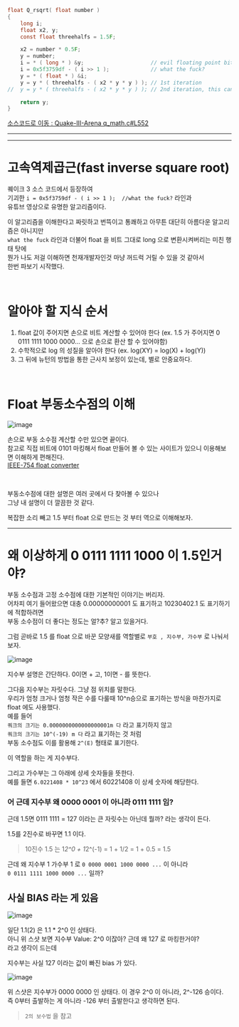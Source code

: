 ```C
float Q_rsqrt( float number )
{
	long i;
	float x2, y;
	const float threehalfs = 1.5F;

	x2 = number * 0.5F;
	y = number;
	i = * ( long * ) &y;                     // evil floating point bit level hacking
	i = 0x5f3759df - ( i >> 1 );             // what the fuck?
	y = * ( float * ) &i;
	y = y * ( threehalfs - ( x2 * y * y ) ); // 1st iteration
//	y = y * ( threehalfs - ( x2 * y * y ) ); // 2nd iteration, this can be removed

	return y;
}
```
[소스코드로 이동 : Quake-III-Arena q_math.c#L552](https://github.com/id-Software/Quake-III-Arena/blob/master/code/game/q_math.c#L552)  

---

---

# 고속역제곱근(fast inverse square root)    
  
퀘이크 3 소스 코드에서 등장하여  
기괴한 `i = 0x5f3759df - ( i >> 1 );  //what the fuck?` 라인과   
유튜브 영상으로 유명한 알고리즘이다.   

이 알고리즘을 이해한다고 짜릿하고 번뜩이고 통쾌하고 아무튼 대단히 아름다운 알고리즘은 아니지만   
`what the fuck` 라인과 더불어 float 을 비트 그대로 long 으로 변환시켜버리는 미친 행태 탓에   
뭔가 나도 저걸 이해하면 천재개발자인것 마냥 꺼드럭 거릴 수 있을 것 같아서   
한번 파보기 시작했다.   
  
<br>

# 알아야 할 지식 순서  
  
1. float 값이 주어지면 손으로 비트 계산할 수 있어야 한다  (ex. 1.5 가 주어지면 0 0111 1111 1000 0000... 으로 손으로 환산 할 수 있어야함)
2. 수학적으로 log 의 성질을 알아야 한다 (ex. log(XY) = log(X) + log(Y))
3. 그 뒤에 뉴턴의 방법을 통한 근사치 보정이 있는데, 별로 안중요하다.


<br>  

# Float 부동소수점의 이해  

![image](https://github.com/user-attachments/assets/1e09f5bb-a540-4c2c-b81a-8790eb4006c2)  
  
손으로 부동 소수점 계산할 수만 있으면 끝이다.  
참고로 직접 비트에 0101 마킹해서 float 만들어 볼 수 있는 사이트가 있으니 이용해보면 이해하게 편해진다.  
[IEEE-754 float converter](https://www.h-schmidt.net/FloatConverter/IEEE754.html)  

<br>  

부동소수점에 대한 설명은 여러 곳에서 다 찾아볼 수 있으나  
그냥 내 설명이 더 깔끔한 것 같다.  
  
복잡한 소리 빼고 1.5 부터 float 으로 만드는 것 부터 역으로 이해해보자.  

---

# 왜 이상하게 0 0111 1111 1000 이 1.5인거야?  
   
부동 소수점과 고정 소수점에 대한 기본적인 이야기는 버리자.    
어차피 여기 들어왔으면 대충 0.00000000001 도 표기하고 10230402.1 도 표기하기에 적합하려면   
부동 소수점이 더 좋다는 정도는 얼?추? 알고 있을거다.   

그럼 곧바로 1.5 를 float 으로 바꾼 모양새를 역할별로 `부호 , 지수부, 가수부` 로 나눠서 보자.  

![image](https://github.com/user-attachments/assets/0ad04815-facd-44d5-9682-431728dfe8de)  
  
지수부 설명은 간단하다. 0이면 + 고, 1이면 - 를 뜻한다.  

그다음 지수부는 자릿수다. 그냥 점 위치를 말한다.  
우리가 엄청 크거나 엄청 작은 수를 다룰때 10^n승으로 표기하는 방식을 마찬가지로 float 에도 사용했다.  
예를 들어  
`쿼크의 크기는 0.0000000000000000001m 다` 라고 표기하지 않고   
`쿼크의 크기는 10^(-19) m 다` 라고 표기하는 것 처럼    
부동 소수점도 이를 활용해 `2^(E)` 형태로 표기한다.  
  
이 역할을 하는 게 지수부다.  
  
그리고 가수부는 그 아래에 상세 숫자들을 뜻한다.  
예를 들면 `6.0221408 * 10^23` 에서 60221408 이 상세 숫자에 해당한다.   

### 어 근데 지수부 왜 0000 0001 이 아니라 0111 1111 임?  
  
근데 1.5면 0111 1111 = 127 이라는 큰 자릿수는 아닌데 뭘까? 라는 생각이 든다.  
  
1.5를 2진수로 바꾸면 1.1 이다. 
> 10진수 1.5 는
> 1*2^0 + 1*2^(-1) = 1 + 1/2 = 1 + 0.5 = 1.5
     
근데 왜 지수부 1 가수부 1 로 `0 0000 0001 1000 0000 ...` 이 아니라  
`0 0111 1111 1000 0000 ...` 일까?  
    

## 사실 BIAS 라는 게 있음  

![image](https://github.com/user-attachments/assets/4b093552-fe57-4c4c-a0e2-5b7753b927cd)  

일단 1.1(2) 은 1.1 * 2^0 인 상태다.  
아니 위 스샷 보면 지수부 Value: 2^0 이잖아? 근데 왜 127 로 마킹한거야?  
라고 생각이 드는데  
  
지수부는 사실 127 이라는 값이 빠진 bias 가 있다.    
  
![image](https://github.com/user-attachments/assets/2c591d24-1930-4126-9e0f-ed8d0ba3d8ef)

위 스샷은 지수부가 0000 0000 인 상태다. 이 경우 2^0 이 아니라, 2^-126 승이다.  
즉 0부터 출발하는 게 아니라 -126 부터 출발한다고 생각하면 된다.  
  
> `2의 보수법` 을 참고    


